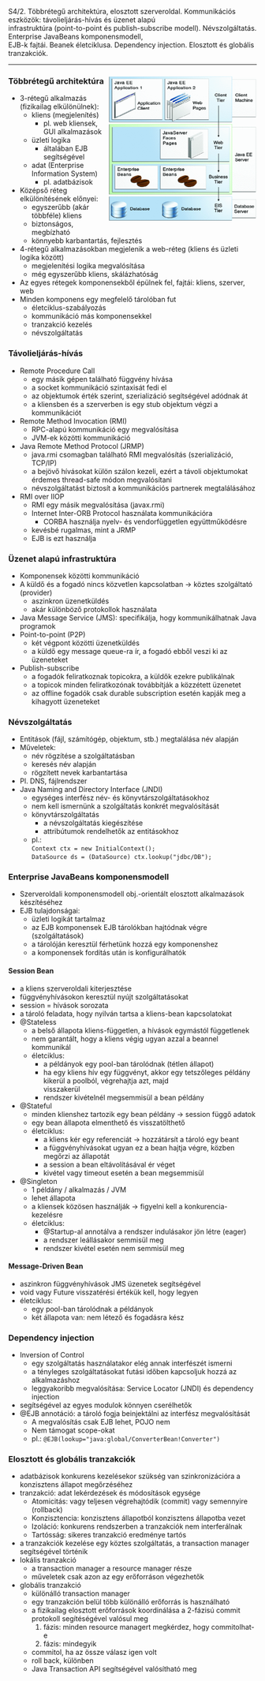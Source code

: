 S4/2. Többrétegű architektúra, elosztott szerveroldal. Kommunikációs eszközök: távolieljárás-hívás és üzenet alapú  
infrastruktúra (point-to-point és publish-subscribe modell). Névszolgáltatás. Enterprise JavaBeans komponensmodell,  
EJB-k fajtái. Beanek életciklusa. Dependency injection. Elosztott és globális tranzakciók.

---
### Többrétegű architektúra <img align="right" src="img/ee_tiers.PNG" width="300">
  - 3-rétegű alkalmazás (fizikailag elkülönülnek):
    - kliens (megjelenítés)
      - pl. web kliensek, GUI alkalmazások
    - üzleti logika
      - általában EJB segítségével
    - adat (Enterprise Information System)
      - pl. adatbázisok
  - Középső réteg elkülönítésének előnyei:
    - egyszerűbb (akár többféle) kliens
    - biztonságos, megbízható
    - könnyebb karbantartás, fejlesztés
  - 4-rétegű alkalmazásokban megjelenik a web-réteg (kliens és üzleti logika között)
    - megjelenítési logika megvalósítása
    - még egyszerűbb kliens, skálázhatóság
  - Az egyes rétegek komponensekből épülnek fel, fajtái: kliens, szerver, web
  - Minden komponens egy megfelelő tárolóban fut
    - életciklus-szabályozás
    - kommunikáció más komponensekkel
    - tranzakció kezelés
    - névszolgáltatás

### Távolieljárás-hívás
  - Remote Procedure Call
    - egy másik gépen található függvény hívása
    - a socket kommunikáció szintaxisát fedi el
    - az objektumok érték szerint, szerializáció segítségével adódnak át
    - a kliensben és a szerverben is egy stub objektum végzi a kommunikációt
  - Remote Method Invocation (RMI)
    - RPC-alapú kommunikáció egy megvalósítása
    - JVM-ek közötti kommunikáció
  - Java Remote Method Protocol (JRMP)
    - java.rmi csomagban található RMI megvalósítás (szerializáció, TCP/IP)
    - a bejövő hívásokat külön szálon kezeli, ezért a távoli objektumokat érdemes thread-safe módon megvalósítani
    - névszolgáltatást biztosít a kommunikációs partnerek megtalálásához
  - RMI over IIOP
    - RMI egy másik megvalósítása (javax.rmi)
    - Internet Inter-ORB Protocol használata kommunikációra
      - CORBA használja nyelv- és vendorfüggetlen együttműködésre
    - kevésbé rugalmas, mint a JRMP
    - EJB is ezt használja

### Üzenet alapú infrastruktúra
  - Komponensek közötti kommunikáció
  - A küldő és a fogadó nincs közvetlen kapcsolatban → köztes szolgáltató (provider)
    - aszinkron üzenetküldés
    - akár különböző protokollok használata
  - Java Message Service (JMS): specifikálja, hogy kommunikálhatnak Java programok
  - Point-to-point (P2P)
    - két végpont közötti üzenetküldés
    - a küldő egy message queue-ra ír, a fogadó ebből veszi ki az üzeneteket
  - Publish-subscribe
    - a fogadók feliratkoznak topicokra, a küldők ezekre publikálnak
    - a topicok minden feliratkozónak továbbítják a közzétett üzenetet
    - az offline fogadók csak durable subscription esetén kapják meg a kihagyott üzeneteket

### Névszolgáltatás
  - Entitások (fájl, számítógép, objektum, stb.) megtalálása név alapján
  - Műveletek:
    - név rögzítése a szolgáltatásban
    - keresés név alapján
    - rögzített nevek karbantartása
  - Pl. DNS, fájlrendszer
  - Java Naming and Directory Interface (JNDI)
    - egységes interfész név- és könyvtárszolgáltatásokhoz
    - nem kell ismernünk a szolgáltatás konkrét megvalósítását
    - könyvtárszolgáltatás
      - a névszolgáltatás kiegészítése
      - attribútumok rendelhetők az entitásokhoz
    - pl.:  
	  `Context ctx = new InitialContext();`  
    `DataSource ds = (DataSource) ctx.lookup("jdbc/DB");`

### Enterprise JavaBeans komponensmodell
  - Szerveroldali komponensmodell obj.-orientált elosztott alkalmazások készítéséhez
  - EJB tulajdonságai:
    - üzleti logikát tartalmaz
    - az EJB komponensek EJB tárolókban hajtódnak végre (szolgáltatások)
    - a tárolóján keresztül férhetünk hozzá egy komponenshez
    - a komponensek fordítás után is konfigurálhatók

#### Session Bean
  - a kliens szerveroldali kiterjesztése
  - függvényhívásokon keresztül nyújt szolgáltatásokat
  - session = hívások sorozata
  - a tároló feladata, hogy nyilván tartsa a kliens-bean kapcsolatokat
  - @Stateless
    - a belső állapota kliens-független, a hívások egymástól függetlenek
    - nem garantált, hogy a kliens végig ugyan azzal a beannel kommunikál
    - életciklus:
      - a példányok egy pool-ban tárolódnak (tétlen állapot)
      - ha egy kliens hív egy függvényt, akkor egy tetszőleges példány kikerül a poolból, végrehajtja azt, majd  
	  visszakerül
      - rendszer kivételnél megsemmisül a bean példány
  - @Stateful
    - minden klienshez tartozik egy bean példány → session függő adatok
    - egy bean állapota elmenthető és visszatölthető
    - életciklus:
      - a kliens kér egy referenciát → hozzátársít a tároló egy beant
      - a függvényhívásokat ugyan ez a bean hajtja végre, közben megőrzi az állapotát
      - a session a bean eltávolításával ér véget
      - kivétel vagy timeout esetén a bean megsemmisül
  - @Singleton
    - 1 példány / alkalmazás / JVM
    - lehet állapota
    - a kliensek közösen használják → figyelni kell a konkurencia-kezelésre
    - életciklus:
      - @Startup-al annotálva a rendszer indulásakor jön létre (eager)
      - a rendszer leállásakor semmisül meg
      - rendszer kivétel esetén nem semmisül meg

#### Message-Driven Bean
  - aszinkron függvényhívások JMS üzenetek segítségével
  - void vagy Future visszatérési értékük kell, hogy legyen
  - életciklus:
    - egy pool-ban tárolódnak a példányok
    - két állapota van: nem létező és fogadásra kész

### Dependency injection
  - Inversion of Control
    - egy szolgáltatás használatakor elég annak interfészét ismerni
    - a tényleges szolgáltatásokat futási időben kapcsoljuk hozzá az alkalmazáshoz
    - leggyakoribb megvalósítása: Service Locator (JNDI) és dependency injection
  - segítségével az egyes modulok könnyen cserélhetők
  - @EJB annotáció: a tároló fogja beinjektálni az interfész megvalósítását
    - A megvalósítás csak EJB lehet, POJO nem
    - Nem támogat scope-okat
    - pl.: `@EJB(lookup="java:global/ConverterBean!Converter")`

### Elosztott és globális tranzakciók
  - adatbázisok konkurens kezelésekor szükség van szinkronizációra a konzisztens állapot megőrzéséhez
  - tranzakció: adat lekérdezések és módosítások egysége
    - Atomicitás: vagy teljesen végrehajtódik (commit) vagy semennyire (rollback)
    - Konzisztencia: konzisztens állapotból konzisztens állapotba vezet
    - Izoláció: konkurens rendszerben a tranzakciók nem interferálnak
    - Tartósság: sikeres tranzakció eredménye tartós
  - a tranzakciók kezelése egy köztes szolgáltatás, a transaction manager segítségével történik
  - lokális tranzakció
    - a transaction manager a resource manager része
    - műveletek csak azon az egy erőforráson végezhetők
  - globális tranzakció
    - különálló transaction manager
    - egy tranzakción belül több különálló erőforrás is használható
    - a fizikailag elosztott erőforrások koordinálása a 2-fázisú commit protokoll segítéségével valósul meg
      1. fázis: minden resource managert megkérdez, hogy commitolhat-e
      2. fázis: mindegyik
    - commitol, ha az össze válasz igen volt
    - roll back, különben
    - Java Transaction API segítségével valósítható meg
